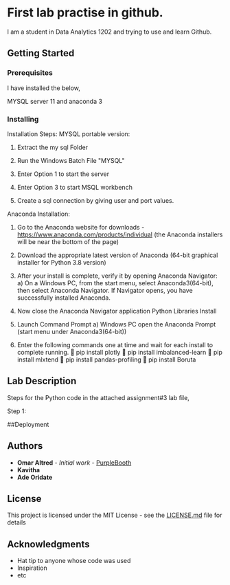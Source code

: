 # First lab practise in github.

I am a student in Data Analytics 1202 and trying to use and learn Github.


## Getting Started

### Prerequisites

I have installed the below,

MYSQL server 11 and anaconda 3

### Installing

Installation Steps:
MYSQL portable version:

1. Extract the my sql Folder

2. Run the Windows Batch File "MYSQL"

3. Enter Option 1 to start the server

4. Enter Option 3 to start MSQL workbench

5. Create a sql connection by giving user and port values.

Anaconda Installation:

1. Go to the Anaconda website for downloads - https://www.anaconda.com/products/individual (the
Anaconda installers will be near the bottom of the page)
2. Download the appropriate latest version of Anaconda (64-bit graphical installer for Python 3.8 version)
3. After your install is complete, verify it by opening Anaconda Navigator:
a) On a Windows PC, from the start menu, select Anaconda3(64-bit), then select Anaconda
Navigator. If Navigator opens, you have successfully installed Anaconda.

4. Now close the Anaconda Navigator application
Python Libraries Install
5. Launch Command Prompt
a) Windows PC open the Anaconda Prompt (start menu under Anaconda3(64-bit))

6. Enter the following commands one at time and wait for each install to complete running.
 pip install plotly
 pip install imbalanced-learn
 pip install mlxtend
 pip install pandas-profiling
 pip install Boruta

## Lab Description

Steps for the Python code in the attached assignment#3 lab file,

Step 1:

##Deployment

## Authors

* **Omar Altred** - *Initial work* - [PurpleBooth](https://github.com/PurpleBooth)
* **Kavitha**
* **Ade Oridate**

## License

This project is licensed under the MIT License - see the [LICENSE.md](LICENSE.md) file for details

## Acknowledgments

* Hat tip to anyone whose code was used
* Inspiration
* etc
